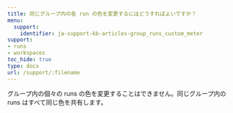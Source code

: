 ```yaml
---
title: 同じグループ内の各 run の色を変更するにはどうすればよいですか？
menu:
  support:
    identifier: ja-support-kb-articles-group_runs_custom_meter
support:
- runs
- workspaces
toc_hide: true
type: docs
url: /support/:filename
---
```


グループ内の個々の runs の色を変更することはできません。同じグループ内の runs はすべて同じ色を共有します。